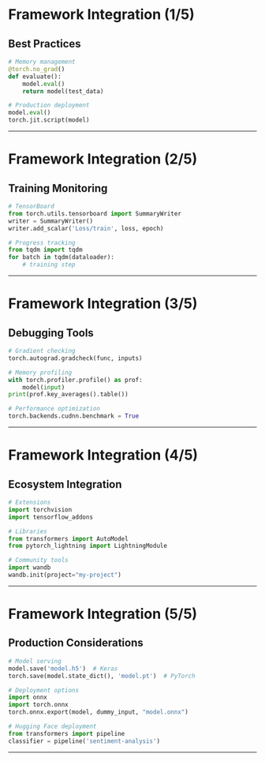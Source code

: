 # Framework Integration (1/5)

## Best Practices
```python
# Memory management
@torch.no_grad()
def evaluate():
    model.eval()
    return model(test_data)

# Production deployment
model.eval()
torch.jit.script(model)
```

<!--
Talking points:
- Memory optimization crucial for large models
- Evaluation mode prevents gradient computation
- TorchScript for production deployment
- Best practices improve performance
-->

---

# Framework Integration (2/5)

## Training Monitoring
```python
# TensorBoard
from torch.utils.tensorboard import SummaryWriter
writer = SummaryWriter()
writer.add_scalar('Loss/train', loss, epoch)

# Progress tracking
from tqdm import tqdm
for batch in tqdm(dataloader):
    # training step
```

<!--
Talking points:
- TensorBoard works with multiple frameworks
- Real-time training visualization
- Progress bars aid monitoring
- Logging helps track experiments
-->

---

# Framework Integration (3/5)

## Debugging Tools
```python
# Gradient checking
torch.autograd.gradcheck(func, inputs)

# Memory profiling
with torch.profiler.profile() as prof:
    model(input)
print(prof.key_averages().table())

# Performance optimization
torch.backends.cudnn.benchmark = True
```

<!--
Talking points:
- Gradient checking validates implementation
- Profiling identifies bottlenecks
- Memory tracking prevents leaks
- Performance optimization options
-->

---

# Framework Integration (4/5)

## Ecosystem Integration
```python
# Extensions
import torchvision
import tensorflow_addons

# Libraries
from transformers import AutoModel
from pytorch_lightning import LightningModule

# Community tools
import wandb
wandb.init(project="my-project")
```

<!--
Talking points:
- Rich ecosystem of extensions
- Cross-framework compatibility
- Community tools enhance workflow
- Experiment tracking solutions
-->

---

# Framework Integration (5/5)

## Production Considerations
```python
# Model serving
model.save('model.h5')  # Keras
torch.save(model.state_dict(), 'model.pt')  # PyTorch

# Deployment options
import onnx
import torch.onnx
torch.onnx.export(model, dummy_input, "model.onnx")

# Hugging Face deployment
from transformers import pipeline
classifier = pipeline('sentiment-analysis')
```

<!--
Talking points:
- Multiple model saving formats
- ONNX for framework interoperability
- Deployment considerations important
- Hugging Face simplifies deployment
-->

---
